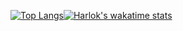 [![Top Langs](https://github-readme-stats.vercel.app/api/top-langs/?username=oAndin&layout=donut-vertical)](https://github.com/oAndin/github-readme-stats)[![Harlok's wakatime stats](https://github-readme-stats.vercel.app/api/wakatime?oAndin)](https://github.com/oAndin/github-readme-stats)
